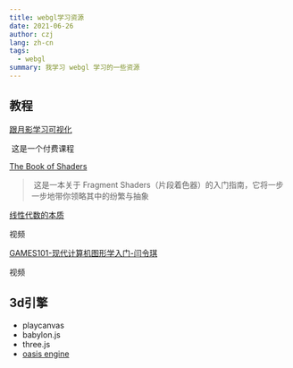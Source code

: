 ```yaml
---
title: webgl学习资源
date: 2021-06-26
author: czj
lang: zh-cn
tags:
  - webgl
summary: 我学习 webgl 学习的一些资源
---
```






## 教程

[跟月影学习可视化](https://time.geekbang.org/column/intro/320) 

​	这是一个付费课程



[The Book of Shaders](https://thebookofshaders.com/?lan=ch)

> ​	这是一本关于 Fragment Shaders（片段着色器）的入门指南，它将一步一步地带你领略其中的纷繁与抽象



[线性代数的本质](https://www.bilibili.com/video/BV1ys411472E)

视频



[GAMES101-现代计算机图形学入门-闫令琪](https://www.bilibili.com/video/BV1X7411F744)

视频



## 3d引擎

- playcanvas
- babylon.js
- three.js
- [oasis engine](https://oasisengine.cn/)

